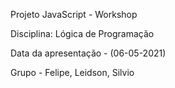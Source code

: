Projeto JavaScript - Workshop

Disciplina: Lógica de Programação

Data da apresentação - (06-05-2021)

Grupo - Felipe, Leidson, Silvio

